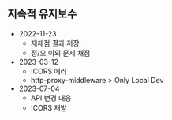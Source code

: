 ## 지속적 유지보수

- 2022-11-23
  - 재채점 결과 저장
  - 정/오 이외 문제 채점
- 2023-03-12
  - !CORS 에러
  - http-proxy-middleware > Only Local Dev
- 2023-07-04
  - API 변경 대응
  - !CORS 재발